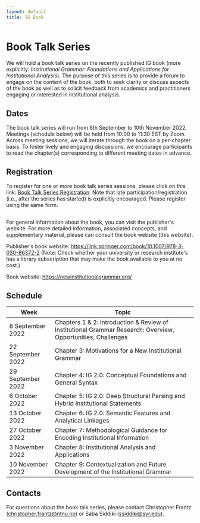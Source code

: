 ```yaml
---
layout: default
title: IG Book
---
```


# Book Talk Series
 
We will hold a book talk series on the recently published IG book (more explicitly: *Institutional Grammar: Foundations and Applications for Institutional Analysis*). The purpose of this series is to provide a forum to engage on the content of the book, both to seek clarity or discuss aspects of the book as well as to solicit feedback from academics and practitioners engaging or interested in institutional analysis.  

## Dates

The book talk series will run from 8th September to 10th November 2022. Meetings (schedule below) will be held from 10:00 to 11:30 EST by Zoom. Across meeting sessions, we will iterate through the book on a per-chapter basis. To foster lively and engaging discussions, we encourage participants to read the chapter(s) corresponding to different meeting dates in advance. 

## Registration

To register for one or more book talk series sessions, please click on this link: <a href="https://syracuseuniversity.qualtrics.com/jfe/form/SV_1M5FFj6alBgBlH0">Book Talk Series Registration</a>. Note that late participation/registration (i.e., after the series has started) is explicitly encouraged. Please register using the same form.

##

For general information about the book, you can visit the publisher's website. For more detailed information, associated concepts, and supplementary material, please can consult the book website (this website). 

Publisher's book website: https://link.springer.com/book/10.1007/978-3-030-86372-2 (Note: Check whether your university or research institute's has a library subscription that may make the book available to you at no cost.)

Book website: https://newinstitutionalgrammar.org/ 

## Schedule 

| Week | Topic |
| ----- | ----- |
| 8 September 2022 | Chapters 1 & 2: Introduction & Review of Institutional Grammar Research: Overview, Opportunities, Challenges |
| 22 September 2022 | Chapter 3: Motivations for a New Institutional Grammar |
| 29 September 2022 | Chapter 4: IG 2.0: Conceptual Foundations and General Syntax |
| 6 October 2022 | Chapter 5: IG 2.0: Deep Structural Parsing and Hybrid Institutional Statements |
| 13 October 2022 | Chapter 6: IG 2.0: Semantic Features and Analytical Linkages |
| 27 October 2022 | Chapter 7: Methodological Guidance for Encoding Institutional Information |
| 3 November 2022 | Chapter 8: Institutional Analysis and Applications |
| 10 November 2022 | Chapter 9: Contextualization and Future Development of the Institutional Grammar |

## Contacts

For questions about the book talk series, please contact Christopher Frantz (christopher.frantz@ntnu.no) or Saba Siddiki (ssiddiki@syr.edu).
